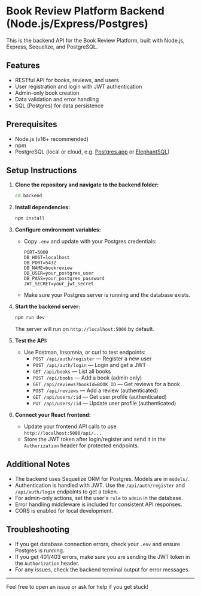 # Book Review Platform Backend (Node.js/Express/Postgres)

This is the backend API for the Book Review Platform, built with Node.js, Express, Sequelize, and PostgreSQL.

## Features
- RESTful API for books, reviews, and users
- User registration and login with JWT authentication
- Admin-only book creation
- Data validation and error handling
- SQL (Postgres) for data persistence

## Prerequisites
- Node.js (v16+ recommended)
- npm
- PostgreSQL (local or cloud, e.g. [Postgres.app](https://postgresapp.com/) or [ElephantSQL](https://www.elephantsql.com/))

## Setup Instructions

1. **Clone the repository and navigate to the backend folder:**
   ```bash
   cd backend
   ```

2. **Install dependencies:**
   ```bash
   npm install
   ```

3. **Configure environment variables:**
   - Copy `.env` and update with your Postgres credentials:
     ```
     PORT=5000
     DB_HOST=localhost
     DB_PORT=5432
     DB_NAME=bookreview
     DB_USER=your_postgres_user
     DB_PASS=your_postgres_password
     JWT_SECRET=your_jwt_secret
     ```
   - Make sure your Postgres server is running and the database exists.

4. **Start the backend server:**
   ```bash
   npm run dev
   ```
   The server will run on `http://localhost:5000` by default.

5. **Test the API:**
   - Use Postman, Insomnia, or curl to test endpoints:
     - `POST /api/auth/register` — Register a new user
     - `POST /api/auth/login` — Login and get a JWT
     - `GET /api/books` — List all books
     - `POST /api/books` — Add a book (admin only)
     - `GET /api/reviews?bookId=BOOK_ID` — Get reviews for a book
     - `POST /api/reviews` — Add a review (authenticated)
     - `GET /api/users/:id` — Get user profile (authenticated)
     - `PUT /api/users/:id` — Update user profile (authenticated)

6. **Connect your React frontend:**
   - Update your frontend API calls to use `http://localhost:5000/api/...`
   - Store the JWT token after login/register and send it in the `Authorization` header for protected endpoints.

## Additional Notes
- The backend uses Sequelize ORM for Postgres. Models are in `models/`.
- Authentication is handled with JWT. Use the `/api/auth/register` and `/api/auth/login` endpoints to get a token.
- For admin-only actions, set the user's `role` to `admin` in the database.
- Error handling middleware is included for consistent API responses.
- CORS is enabled for local development.

## Troubleshooting
- If you get database connection errors, check your `.env` and ensure Postgres is running.
- If you get 401/403 errors, make sure you are sending the JWT token in the `Authorization` header.
- For any issues, check the backend terminal output for error messages.

---

Feel free to open an issue or ask for help if you get stuck! 